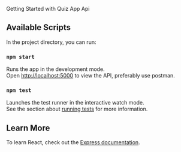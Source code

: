  Getting Started with Quiz App Api


## Available Scripts

In the project directory, you can run:

### `npm start`

Runs the app in the development mode.\
Open [http://localhost:5000](http://localhost:5000) to view the API, preferably use postman.

### `npm test`

Launches the test runner in the interactive watch mode.\
See the section about [running tests](https://) for more information.

## Learn More

To learn React, check out the [Express documentation](https:///).
